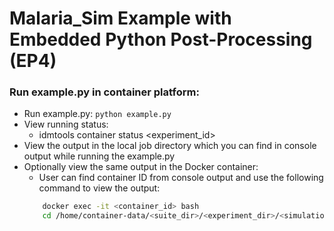 # Malaria_Sim Example with Embedded Python Post-Processing (EP4)

### Run example.py in container platform:
  - Run example.py:
    ```python example.py```
  - View running status:
    - idmtools container status <experiment_id>
  - View the output in the local job directory which you can find in console output while running the example.py
  - Optionally view the same output in the Docker container:
    - User can find container ID from console output and use the following command to view the output:
    ```bash
        docker exec -it <container_id> bash
        cd /home/container-data/<suite_dir>/<experiment_dir>/<simulation_dir>
    ```